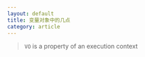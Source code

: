 ```yaml
---
layout: default
title: 变量对象中的几点
category: article
---
```


> `VO` is a property of an execution context

